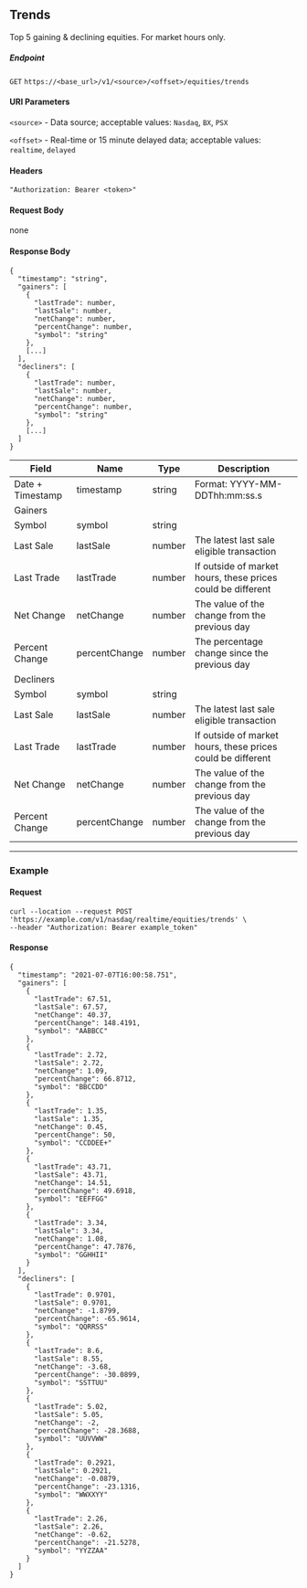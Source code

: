 ## Trends

Top 5 gaining & declining equities. For market hours only.

##### Endpoint

`GET` `https://<base_url>/v1/<source>/<offset>/equities/trends`

#### URI Parameters

`<source>` - Data source; acceptable values: `Nasdaq`, `BX`, `PSX`

`<offset>` - Real-time or 15 minute delayed data; acceptable values: `realtime`, `delayed`

#### Headers

`"Authorization: Bearer <token>"`

#### Request Body

none

#### Response Body

```
{
  "timestamp": "string",
  "gainers": [
    {
      "lastTrade": number,
      "lastSale": number,
      "netChange": number,
      "percentChange": number,
      "symbol": "string"
    },
    [...]
  ],
  "decliners": [
    {
      "lastTrade": number,
      "lastSale": number,
      "netChange": number,
      "percentChange": number,
      "symbol": "string"
    },
    [...]
  ]
}
```

| Field | Name | Type | Description |
|-------|------|------|-------------|
|Date + Timestamp|timestamp|string|Format: YYYY-MM-DDThh:mm:ss.s|
|Gainers         |               ||
|Symbol          |symbol         |string||
|Last Sale       |lastSale       |number|The latest last sale eligible transaction|
|Last Trade      |lastTrade      |number |If outside of market hours, these prices could be different|
|Net Change      |netChange      |number|The value of the change from the previous day|
|Percent Change  |percentChange  |number|The percentage change since the previous day|
|Decliners       |               ||
|Symbol          |symbol         |string||
|Last Sale       |lastSale       |number|The latest last sale eligible transaction|
|Last Trade      |lastTrade      |number |If outside of market hours, these prices could be different|
|Net Change      |netChange      |number|The value of the change from the previous day|
|Percent Change  |percentChange  |number|The value of the change from the previous day|


---


### Example

#### Request

```
curl --location --request POST 'https://example.com/v1/nasdaq/realtime/equities/trends' \
--header "Authorization: Bearer example_token"
```

#### Response

```
{
  "timestamp": "2021-07-07T16:00:58.751",
  "gainers": [
    {
      "lastTrade": 67.51,
      "lastSale": 67.57,
      "netChange": 40.37,
      "percentChange": 148.4191,
      "symbol": "AABBCC"
    },
    {
      "lastTrade": 2.72,
      "lastSale": 2.72,
      "netChange": 1.09,
      "percentChange": 66.8712,
      "symbol": "BBCCDD"
    },
    {
      "lastTrade": 1.35,
      "lastSale": 1.35,
      "netChange": 0.45,
      "percentChange": 50,
      "symbol": "CCDDEE+"
    },
    {
      "lastTrade": 43.71,
      "lastSale": 43.71,
      "netChange": 14.51,
      "percentChange": 49.6918,
      "symbol": "EEFFGG"
    },
    {
      "lastTrade": 3.34,
      "lastSale": 3.34,
      "netChange": 1.08,
      "percentChange": 47.7876,
      "symbol": "GGHHII"
    }
  ],
  "decliners": [
    {
      "lastTrade": 0.9701,
      "lastSale": 0.9701,
      "netChange": -1.8799,
      "percentChange": -65.9614,
      "symbol": "QQRRSS"
    },
    {
      "lastTrade": 8.6,
      "lastSale": 8.55,
      "netChange": -3.68,
      "percentChange": -30.0899,
      "symbol": "SSTTUU"
    },
    {
      "lastTrade": 5.02,
      "lastSale": 5.05,
      "netChange": -2,
      "percentChange": -28.3688,
      "symbol": "UUVVWW"
    },
    {
      "lastTrade": 0.2921,
      "lastSale": 0.2921,
      "netChange": -0.0879,
      "percentChange": -23.1316,
      "symbol": "WWXXYY"
    },
    {
      "lastTrade": 2.26,
      "lastSale": 2.26,
      "netChange": -0.62,
      "percentChange": -21.5278,
      "symbol": "YYZZAA"
    }
  ]
}
```
